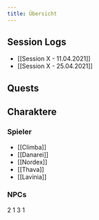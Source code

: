 ```yaml
---
title: Übersicht
---
```


## Session Logs

* [[Session X - 11.04.2021]]
* [[Session X - 25.04.2021]]


## Quests



## Charaktere


### Spieler
* [[Climba]]
* [[Danarei]]
* [[Nordex]]
* [[Thava]]
* [[Lavinia]]

### NPCs

2
1
3
1
